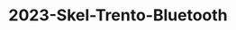 ---
schema: default
title: 2023-Skel-Trento-Bluetooth
organization: Unitn # Copyright Holders in the config file
notes: Returns whether the device wirelessly exchanges data with other Bluetooth  devices
resources:
- name: codebook
      # URL must link to the corresponding codebook
  url: >-
    https://datascientiafoundation.github.io/LivePeople-Documentation/codebooks/2023_SKEL_Trento_bluetooth.html
  format: html
license: >-
  ./../../resources/2023LivePeopleLicense.html
dataset_name: Bluetooth
location: Trento (IT)
latitude_map: 46.04
longitude_map: 11.07
start_date: 2023-05-12 02:15:00
end_date: 2023-06-12 02:15:00
dataset_type: Sensors
sensor_type: Connectivity
size: 155.97 MB
dataset_format: parquet
other_format: csv
number_participants: 30
language: Not Applicable
collection_name: SKEL
project_url: <a href="https://ds.datascientia.eu/community/public/projects/">Datascientia
  community project</a>
5_stars: 3  # Fixed value
publication_date: 2024-11-16 14:19:40  # Current timestamp
identifier: 008.AAAQ.AAA.AK  # Generated based on the defined rules
request_contact: datadistribution.knowdive@unitn.it
maintainer: Andrea Bontempelli  # Maintainer based on authors
maintainer_email: datadistribution.knowdive@unitn.it
category:
- Dataset
domain: Digital University
---